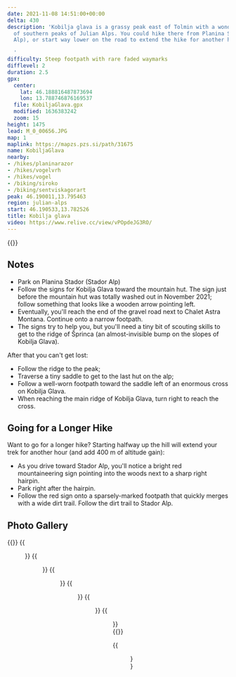 ```yaml
---
date: 2021-11-08 14:51:00+00:00
delta: 430
description: 'Kobilja glava is a grassy peak east of Tolmin with a wonderful view
  of southern peaks of Julian Alps. You could hike there from Planina Stador (Stador
  Alp), or start way lower on the road to extend the hike for another hour.

  '
difficulty: Steep footpath with rare faded waymarks
difflevel: 2
duration: 2.5
gpx:
  center:
    lat: 46.188816487873694
    lon: 13.788746876169537
  file: KobiljaGlava.gpx
  modified: 1636383242
  zoom: 15
height: 1475
lead: M_0_00656.JPG
map: 1
maplink: https://mapzs.pzs.si/path/31675
name: KobiljaGlava
nearby:
- /hikes/planinarazor
- /hikes/vogelvrh
- /hikes/vogel
- /biking/siroko
- /biking/sentviskagorart
peak: 46.190011,13.795463
region: julian-alps
start: 46.190533,13.782526
title: Kobilja glava
video: https://www.relive.cc/view/vPOpdeJG3RO/
---
```

{{<hike-details description="yes">}}

## Notes

* Park on Planina Stador (Stador Alp)
* Follow the signs for Kobilja Glava toward the mountain hut. The sign just before the mountain hut was totally washed out in November 2021; follow something that looks like a wooden arrow pointing left.
* Eventually, you'll reach the end of the gravel road next to Chalet Astra Montana. Continue onto a narrow footpath.
* The signs try to help you, but you'll need a tiny bit of scouting skills to get to the ridge of Šprinca (an almost-invisible bump on the slopes of Kobilja Glava).

After that you can't get lost:

* Follow the ridge to the peak;
* Traverse a tiny saddle to get to the last hut on the alp;
* Follow a well-worn footpath toward the saddle left of an enormous cross on Kobilja Glava.
* When reaching the main ridge of Kobilja Glava, turn right to reach the cross.

## Going for a Longer Hike

Want to go for a longer hike? Starting halfway up the hill will extend your trek for another hour (and add 400 m of altitude gain):

* As you drive toward Stador Alp, you'll notice a bright red mountaineering sign pointing into the woods next to a sharp right hairpin.
* Park right after the hairpin.
* Follow the red sign onto a sparsely-marked footpath that quickly merges with a wide dirt trail. Follow the dirt trail to Stador Alp.

## Photo Gallery

{{<gallery>}}
{{<figure src="M_20211105_112313.jpg">}}
{{<figure src="M_20211105_120038.jpg">}}
{{<figure src="M_20211105_125628.jpg">}}
{{<figure src="M_20211105_130838.jpg">}}
{{<figure src="M_20211105_133806.jpg">}}
{{<figure src="M_20211105_135328.jpg">}}
{{</gallery>}}

{{<figure src="Razgled_Sever.jpg" caption="View from the top"  caption-position="bottom">}}
